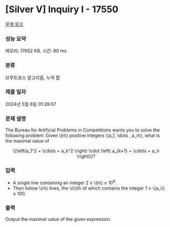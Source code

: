 # [Silver V] Inquiry I - 17550 

[문제 링크](https://www.acmicpc.net/problem/17550) 

### 성능 요약

메모리: 17652 KB, 시간: 80 ms

### 분류

브루트포스 알고리즘, 누적 합

### 제출 일자

2024년 5월 6일 01:39:07

### 문제 설명

<p>The Bureau for Artificial Problems in Competitions wants you to solve the following problem: Given \(n\) positive integers \(a_1, \dots , a_n\), what is the maximal value of</p>

<p style="text-align: center;">\(\left(a_1^2 + \cdots + a_k^2 \right) \cdot \left( a_{k+1} + \cdots + a_n \right)\)?</p>

### 입력 

 <ul>
	<li>A single line containing an integer 2 ≤ \(n\) ≤ 10<sup>6</sup>.</li>
	<li>Then follow \(n\) lines, the \(i\)th of which contains the integer 1 ≤ \(a_i\) ≤ 100.</li>
</ul>

### 출력 

 <p>Output the maximal value of the given expression.</p>

